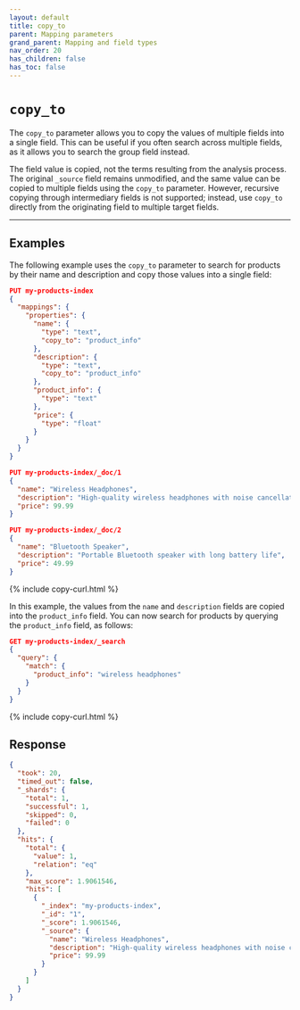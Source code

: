 ```yaml
---
layout: default
title: copy_to
parent: Mapping parameters
grand_parent: Mapping and field types
nav_order: 20
has_children: false
has_toc: false
---
```


# `copy_to`

The `copy_to` parameter allows you to copy the values of multiple fields into a single field. This can be useful if you often search across multiple fields, as it allows you to search the group field instead. 

The field value is copied, not the terms resulting from the analysis process. The original `_source` field remains unmodified, and the same value can be copied to multiple fields using the `copy_to` parameter. However, recursive copying through intermediary fields is not supported; instead, use `copy_to` directly from the originating field to multiple target fields.

---

## Examples

The following example uses the `copy_to` parameter to search for products by their name and description and copy those values into a single field:

```json
PUT my-products-index
{
  "mappings": {
    "properties": {
      "name": {
        "type": "text",
        "copy_to": "product_info"
      },
      "description": {
        "type": "text",
        "copy_to": "product_info" 
      },
      "product_info": {
        "type": "text"
      },
      "price": {
        "type": "float"
      }
    }
  }
}

PUT my-products-index/_doc/1
{
  "name": "Wireless Headphones",
  "description": "High-quality wireless headphones with noise cancellation",
  "price": 99.99
}

PUT my-products-index/_doc/2
{
  "name": "Bluetooth Speaker",
  "description": "Portable Bluetooth speaker with long battery life",
  "price": 49.99
}
```
{% include copy-curl.html %}

In this example, the values from the `name` and `description` fields are copied into the `product_info` field. You can now search for products by querying the `product_info` field, as follows:

```json
GET my-products-index/_search
{
  "query": {
    "match": {
      "product_info": "wireless headphones"
    }
  }
}
```
{% include copy-curl.html %}

## Response

```json
{
  "took": 20,
  "timed_out": false,
  "_shards": {
    "total": 1,
    "successful": 1,
    "skipped": 0,
    "failed": 0
  },
  "hits": {
    "total": {
      "value": 1,
      "relation": "eq"
    },
    "max_score": 1.9061546,
    "hits": [
      {
        "_index": "my-products-index",
        "_id": "1",
        "_score": 1.9061546,
        "_source": {
          "name": "Wireless Headphones",
          "description": "High-quality wireless headphones with noise cancellation",
          "price": 99.99
        }
      }
    ]
  }
}
```

